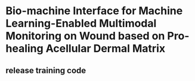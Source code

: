 # Bio-machine Interface for Machine Learning-Enabled Multimodal Monitoring on Wound based on Pro-healing Acellular Dermal Matrix

## release training code



